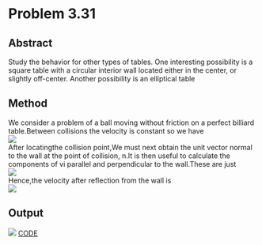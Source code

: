 # Problem 3.31
## Abstract
Study the behavior for other types of tables. One interesting possibility is a square table with a circular interior wall located either 
in the center, or slightly off-center. Another possibility is an elliptical table 
## Method 
We consider a problem of a ball moving without friction on a perfect billiard table.Between collisions the velocity is constant so we have    
![](https://github.com/yyx1996/computational_physics_N2015301020105/blob/master/pic9-1.png)   
After locatingthe collision point,We must next obtain the unit vector normal to the wall at the point of collision, n.It is then useful to calculate the components of vi parallel and perpendicular to the wall.These are just   
![](https://github.com/yyx1996/computational_physics_N2015301020105/blob/master/pic9-2.png)   
Hence,the velocity after reflection from the wall is    
![](https://github.com/yyx1996/computational_physics_N2015301020105/blob/master/pic9-3.png)
## Output
![](https://github.com/yyx1996/computational_physics_N2015301020105/blob/master/pic9-4.png)
[CODE](https://github.com/maxiaobao233/compuational_physics_N2015301020106/blob/master/CODE.py)
